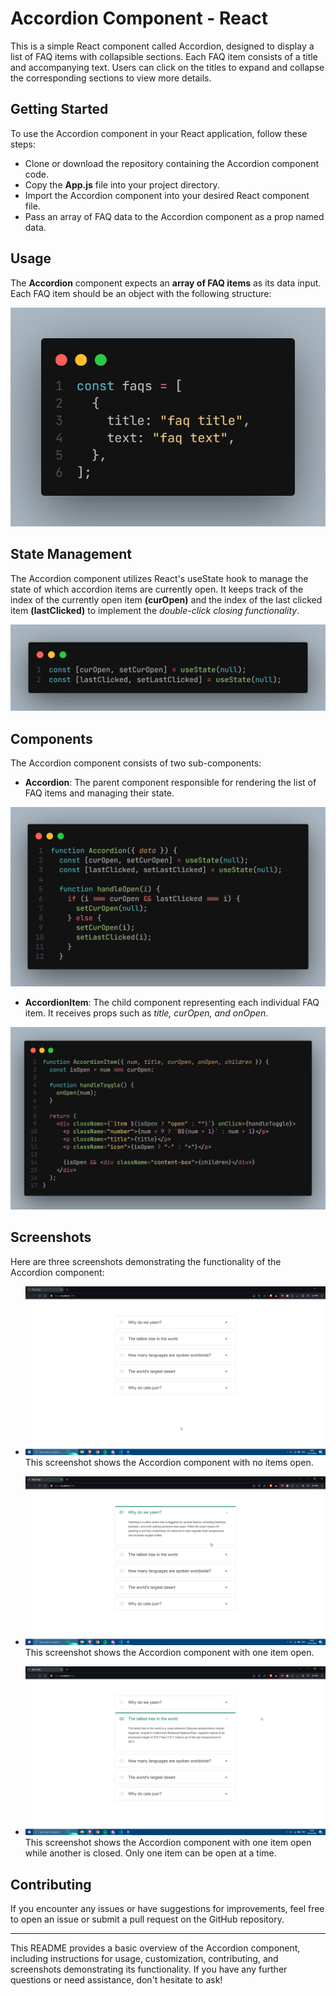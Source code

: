 # Accordion Component - React

This is a simple React component called Accordion, designed to display a list of FAQ items with collapsible sections. Each FAQ item consists of a title and accompanying text. Users can click on the titles to expand and collapse the corresponding sections to view more details.

## Getting Started

To use the Accordion component in your React application, follow these steps:

- Clone or download the repository containing the Accordion component code.
- Copy the **App.js** file into your project directory.
- Import the Accordion component into your desired React component file.
- Pass an array of FAQ data to the Accordion component as a prop named data.

## Usage

The **Accordion** component expects an **array of FAQ items** as its data input. Each FAQ item should be an object with the following structure:

![picture alt](./src/faq.png "faq")

## State Management

The Accordion component utilizes React's useState hook to manage the state of which accordion items are currently open.
It keeps track of the index of the currently open item **(curOpen)** and the index of the last clicked item **(lastClicked)** to implement the _double-click closing functionality_.

![picture alt](./src/states.png "states")

## Components

The Accordion component consists of two sub-components:

- **Accordion**: The parent component responsible for rendering the list of FAQ items and managing their state.

![picture alt](./src/accordian2.png "Title is optional")

- **AccordionItem**: The child component representing each individual FAQ item. It receives props such as _title, curOpen, and onOpen_.

![picture alt](./src/accordian3.png "Title is optional")

## Screenshots

Here are three screenshots demonstrating the functionality of the Accordion component:

- ![picture alt](./src/hfMSodH500.png "Title is optional")
  This screenshot shows the Accordion component with no items open.

- ![picture alt](./src/brave_5nNuxFaMu0.png "Title is optional")
  This screenshot shows the Accordion component with one item open.

- ![picture alt](./src/brave_OjkxUQID41.png "Title is optional")
  This screenshot shows the Accordion component with one item open while another is closed. Only one item can be open at a time.

## Contributing

If you encounter any issues or have suggestions for improvements, feel free to open an issue or submit a pull request on the GitHub repository.

---

This README provides a basic overview of the Accordion component, including instructions for usage, customization, contributing, and screenshots demonstrating its functionality. If you have any further questions or need assistance, don't hesitate to ask!
